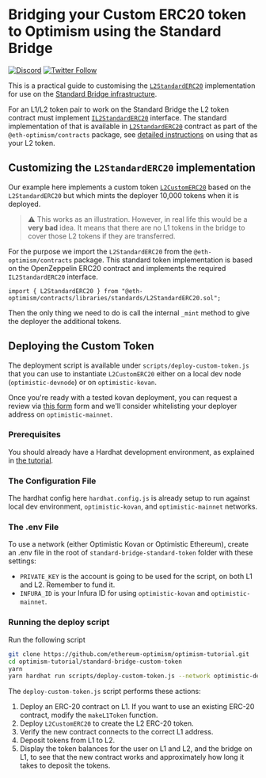 # Bridging your Custom ERC20 token to Optimism using the Standard Bridge

[![Discord](https://img.shields.io/discord/667044843901681675.svg?color=768AD4&label=discord&logo=https%3A%2F%2Fdiscordapp.com%2Fassets%2F8c9701b98ad4372b58f13fd9f65f966e.svg)](https://discord.com/channels/667044843901681675)
[![Twitter Follow](https://img.shields.io/twitter/follow/optimismPBC.svg?label=optimismPBC&style=social)](https://twitter.com/optimismPBC)

This is a practical guide to customising the [`L2StandardERC20`](https://github.com/ethereum-optimism/optimism/blob/develop/packages/contracts/contracts/optimistic-ethereum/libraries/standards/L2StandardERC20.sol) implementation for use on the [Standard Bridge infrastructure](https://community.optimism.io/docs/developers/bridge/standard-bridge.html).

For an L1/L2 token pair to work on the Standard Bridge the L2 token contract must implement
[`IL2StandardERC20`](https://github.com/ethereum-optimism/optimism/blob/develop/packages/contracts/contracts/optimistic-ethereum/libraries/standards/IL2StandardERC20.sol) interface. The standard implementation of that is available in
[`L2StandardERC20`](https://github.com/ethereum-optimism/optimism/blob/develop/packages/contracts/contracts/optimistic-ethereum/libraries/standards/L2StandardERC20.sol) contract as part of the `@eth-optimism/contracts` package, see [detailed instructions](../standard-bridge-standard-token/README.md) on using that as your L2 token.

## Customizing the `L2StandardERC20` implementation

Our example here implements a custom token 
[`L2CustomERC20`](contracts/L2CustomERC20.sol) based on the `L2StandardERC20` but which mints
the deployer 10,000 tokens when it is deployed.

> :warning: This works as an illustration. However, in real life this would be a **very bad**
> idea. It means that there are no L1 tokens in the bridge to cover those L2 tokens if they are
> transferred. 

For the purpose we import the `L2StandardERC20` from the `@eth-optimism/contracts` package. 
This standard token implementation is based on the OpenZeppelin ERC20 contract and implements 
the required `IL2StandardERC20` interface.

```
import { L2StandardERC20 } from "@eth-optimism/contracts/libraries/standards/L2StandardERC20.sol";
```

Then the only thing we need to do is call the internal `_mint` method to give the deployer 
the additional tokens.

## Deploying the Custom Token

The deployment script is available under `scripts/deploy-custom-token.js` that you can use to 
instantiate `L2CustomERC20` either on a local dev node (`optimistic-devnode`) or on `optimistic-kovan`.

Once you're ready with a tested kovan deployment, you can request a review via
[this form](https://docs.google.com/forms/d/e/1FAIpQLSdKyXpXY1C4caWD3baQBK1dPjEboOJ9dpj9flc-ursqq8KU0w/viewform) form and we'll consider whitelisting your deployer address on `optimistic-mainnet`.

### Prerequisites

You should already have a Hardhat development environment, as explained in
[the tutorial](https://github.com/ethereum-optimism/optimism-tutorial/tree/main/hardhat).

### The Configuration File

The hardhat config here `hardhat.config.js` is already setup to run against local dev environment,
`optimistic-kovan`, and `optimistic-mainnet` networks.

### The .env File

To use a network (either Optimistic Kovan or Optimistic Ethereum), create an .env file in the root 
of `standard-bridge-standard-token` folder with these settings:

- `PRIVATE_KEY` is the account is going to be used for the script, on both L1 and L2.
  Remember to fund it.
- `INFURA_ID` is your Infura ID for using `optimistic-kovan` and `optimistic-mainnet`.



### Running the deploy script

Run the following script

```sh
git clone https://github.com/ethereum-optimism/optimism-tutorial.git
cd optimism-tutorial/standard-bridge-custom-token
yarn
yarn hardhat run scripts/deploy-custom-token.js --network optimistic-devnode
```

The `deploy-custom-token.js` script performs these actions:

1. Deploy an ERC-20 contract on L1. If you want to use an existing ERC-20 contract, modify
   the `makeL1Token` function.
1. Deploy `L2CustomERC20` to create the L2 ERC-20 token.
1. Verify the new contract connects to the correct L1 address.
1. Deposit tokens from L1 to L2.
1. Display the token balances for the user on L1 and L2, and the bridge on L1, to see that
   the new contract works and approximately how long it takes to deposit the tokens.

